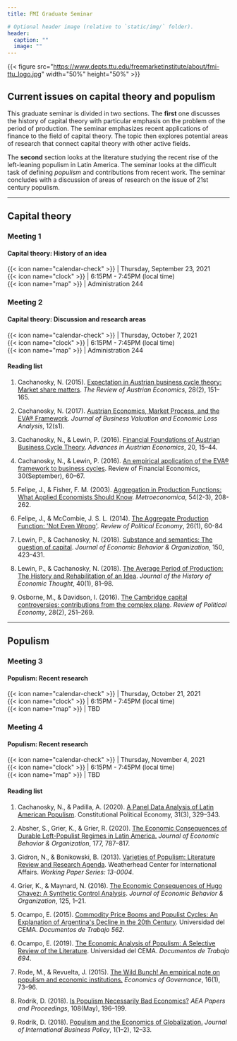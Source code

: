 ```yaml
---
title: FMI Graduate Seminar

# Optional header image (relative to `static/img/` folder).
header:
  caption: ""
  image: ""
---
```


{{< figure src="https://www.depts.ttu.edu/freemarketinstitute/about/fmi-ttu_logo.jpg" width="50%" height="50%" >}}

## Current issues on capital theory and populism

This graduate seminar is divided in two sections. The **first** one discusses the history of capital theory with particular emphasis on the problem of the period of production. The seminar emphasizes recent applications of finance to the field of capital theory. The topic then explores potential areas of research that connect capital theory with other active fields.

The **second** section looks at the literature studying the recent rise of the left-leaning populism in Latin America. The seminar looks at the difficult task of defining *populism* and contributions from recent work. The seminar concludes with a discussion of areas of research on the issue of 21st century populism.

---

## Capital theory

### Meeting 1

#### Capital theory: History of an idea

{{< icon name="calendar-check" >}} | Thursday, September 23, 2021  
{{< icon name="clock"          >}} | 6:15PM - 7:45PM (local time)  
{{< icon name="map"            >}} | Administration 244

### Meeting 2

#### Capital theory: Discussion and research areas

{{< icon name="calendar-check" >}} | Thursday, October 7, 2021  
{{< icon name="clock"          >}} | 6:15PM - 7:45PM (local time)  
{{< icon name="map"            >}} | Administration 244

#### Reading list

1. Cachanosky, N. (2015). [Expectation in Austrian business cycle theory: Market share matters](Cachanosky,%20N.%20-%202015%20-%20Expectations%20in%20Austrian%20Business%20Cycle%20Theory%20(Market%20Share%20Matters)%20[Author]%20(.).pdf). *The Review of Austrian Economics*, 28(2), 151–165.

2. Cachanosky, N. (2017). [Austrian Economics, Market Process, and the EVA® Framework](Cachanosky,%20N.%20-%202017%20-%20Austrian%20Economics,%20Market%20Process,%20and%20the%20EVA%20Framework.pdf). *Journal of Business Valuation and Economic Loss Analysis*, 12(s1).
   
3. Cachanosky, N., & Lewin, P. (2016). [Financial Foundations of Austrian Business Cycle Theory](Cachanosky,%20N.%20-%202016%20-%20Financial%20Foundations%20of%20Austrian%20Business%20Cycle%20Theory.pdf). *Advances in Austrian Economics*, 20, 15–44.

4. Cachanosky, N., & Lewin, P. (2016). [An empirical application of the EVA® framework to business cycles](Cachanosky,%20N.%20-%202016%20-%20An%20Empirical%20Application%20of%20the%20EVA(R)%20Framework%20to%20Business%20Cycles.pdf). Review of Financial Economics, 30(September), 60–67.

5. Felipe, J., & Fisher, F. M. (2003). [Aggregation in Production Functions: What Applied Economists Should Know](Felipe,%20Jesus%20-%202003%20-%20Aggregation%20in%20Production%20Functions%20(What%20Applied%20Economist%20Should%20Know)%20(.).pdf). *Metroeconomica*, 54(2-3), 208-262.

6. Felipe, J., & McCombie, J. S. L. (2014). [The Aggregate Production Function: 'Not Even Wrong'](Felipe,%20Jesus%20-%202014%20-%20The%20Aggregate%20Production%20Function%20(Not%20Even%20Wrong)%20(.).pdf). *Review of Political Economy*, 26(1), 60-84

7. Lewin, P., & Cachanosky, N. (2018). [Substance and semantics: The question of capital](Cachanosky,%20N.%20-%202018%20-%20Substance%20and%20Semantics%20(The%20Question%20of%20Capital).pdf). *Journal of Economic Behavior & Organization*, 150, 423–431.

8. Lewin, P., & Cachanosky, N. (2018). [The Average Period of Production: The History and Rehabilitation of an Idea](Cachanosky,%20N.%20-%202018%20-%20The%20Average%20Period%20of%20Production%20(The%20History%20and%20Rehabilitation%20of%20an%20Idea).pdf). *Journal of the History of Economic Thought*, 40(1), 81–98.

9. Osborne, M., & Davidson, I. (2016). [The Cambridge capital controversies: contributions from the complex plane](Osborne,%20Michael.%20-%202016%20-%20The%20Cambridge%20Capital%20Controversies.pdf). *Review of Political Economy*, 28(2), 251–269.

---

## Populism

### Meeting 3

#### Populism: Recent research

{{< icon name="calendar-check" >}} | Thursday, October 21, 2021  
{{< icon name="clock"          >}} | 6:15PM - 7:45PM (local time)  
{{< icon name="map"            >}} | TBD

### Meeting 4

#### Populism: Recent research

{{< icon name="calendar-check" >}} | Thursday, November 4, 2021  
{{< icon name="clock"          >}} | 6:15PM - 7:45PM (local time)  
{{< icon name="map"            >}} | TBD

#### Reading list

1. Cachanosky, N., & Padilla, A. (2020). [A Panel Data Analysis of Latin American Populism](Cachanosky,%20N.%20-%202020%20-%20A%20Panel%20Data%20Analysis%20of%20Latin%20American%20Populism.pdf). Constitutional Political Economy, 31(3), 329–343.

2. Absher, S., Grier, K., & Grier, R. (2020). [The Economic Consequences of Durable Left-Populist Regimes in Latin America.](Grier,%20Kevin%20-%202020%20-%20The%20Economic%20Consequences%20of%20Durable%20Left-Populist%20Regimes%20in%20Latin%20America.pdf) *Journal of Economic Behavior & Organization*, 177, 787–817.

3. Gidron, N., & Bonikowski, B. (2013). [Varieties of Populism: Literature Review and Research Agenda](Gidron,%20Noam%20-%202013%20-%20Varieties%20of%20Populism%20(Lit%20Review%20and%20Research%20Agenda)%20(.).pdf). Weatherhead Center for International Affairs. *Working Paper Series: 13-0004*.

4. Grier, K., & Maynard, N. (2016). [The Economic Consequences of Hugo Chavez: A Synthetic Control Analysis](Grier,%20Kevin%20-%202016%20-%20The%20Economic%20Consequences%20of%20Hugo%20Chavez%20(A%20Synthetic%20Control%20Analysis)%20(.).pdf). *Journal of Economic Behavior & Organization*, 125, 1–21.

5. Ocampo, E. (2015). [Commodity Price Booms and Populist Cycles: An Explanation of Argentina's Decline in the 20th Century](Ocampo,%20Emilio%20-%202015%20-%20Commodity%20Price%20Booms%20and%20Populist%20Cycles%20(An%20Explanation%20of%20Argentina's%20Decline%20in%20the%2020th%20Century).pdf). Universidad del CEMA. *Documentos de Trabajo 562*.

6. Ocampo, E. (2019). [The Economic Analysis of Populism: A Selective Review of the Literature](Ocampo,%20Emilio%20-%202019%20-%20The%20Economic%20Analysis%20of%20Populism%20(A%20Selective%20Review%20of%20the%20Literature).pdf). Universidad del CEMA. *Documentos de Trabajo 694*.

7. Rode, M., & Revuelta, J. (2015). [The Wild Bunch! An empirical note on populism and economic institutions.](Rode,%20Martin%20-%202015%20-%20The%20Wild%20Bunch%20(An%20Empirical%20Note%20on%20Populism%20and%20Economic%20Institutions).pdf) *Economics of Governance*, 16(1), 73–96.

8. Rodrik, D. (2018). [Is Populism Necessarily Bad Economics?](Rodrick,%20Dani%20-%202018%20-%20Is%20Populism%20Necessary%20Bad%20Economics%20(.).pdf) *AEA Papers and Proceedings*, 108(May), 196–199.

9. Rodrik, D. (2018). [Populism and the Economics of Globalization.](Rodrick,%20Dani%20-%202018%20-%20Populism%20and%20the%20Economics%20of%20Globalization%20(.).pdf) *Journal of International Business Policy*, 1(1–2), 12–33.